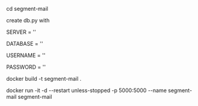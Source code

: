 cd segment-mail

create db.py with

SERVER = ''

DATABASE = ''

USERNAME = ''

PASSWORD = ''


docker build -t segment-mail .

docker run -it -d --restart unless-stopped -p 5000:5000 --name segment-mail segment-mail
